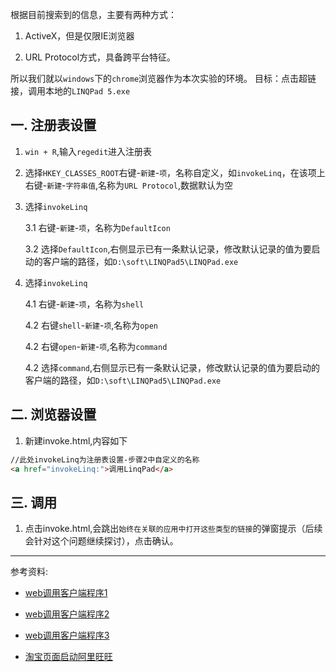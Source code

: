 根据目前搜索到的信息，主要有两种方式：

1. ActiveX，但是仅限IE浏览器

2. URL Protocol方式，具备跨平台特征。


所以我们就以`windows`下的`chrome`浏览器作为本次实验的环境。
目标：点击超链接，调用本地的`LINQPad 5.exe`


## 一. 注册表设置
1. `win + R`,输入`regedit`进入注册表

2. 选择`HKEY_CLASSES_ROOT`右键-`新建`-`项`，名称自定义，如`invokeLinq`，在该项上右键-`新建`-`字符串值`,名称为`URL Protocol`,数据默认为空

3. 选择`invokeLinq`

   3.1 右键-`新建`-`项`，名称为`DefaultIcon`

   3.2 选择`DefaultIcon`,右侧显示已有一条默认记录，修改默认记录的值为要启动的客户端的路径，如`D:\soft\LINQPad5\LINQPad.exe`

4. 选择`invokeLinq`

   4.1 右键-`新建`-`项`，名称为`shell`

   4.2 右键`shell`-`新建`-`项`,名称为`open`

   4.2 右键`open`-`新建`-`项`,名称为`command`

   4.2 选择`command`,右侧显示已有一条默认记录，修改默认记录的值为要启动的客户端的路径，如`D:\soft\LINQPad5\LINQPad.exe`

## 二. 浏览器设置
1. 新建invoke.html,内容如下
``` html
//此处invokeLinq为注册表设置-步骤2中自定义的名称
<a href="invokeLinq:">调用LinqPad</a>
```

## 三. 调用
1. 点击invoke.html,会跳出`始终在关联的应用中打开这些类型的链接`的弹窗提示（后续会针对这个问题继续探讨），点击确认。

***
参考资料:

- [web调用客户端程序1](https://www.cnblogs.com/5207/p/5395629.html)

- [web调用客户端程序2](https://blog.csdn.net/garydeng/article/details/7763895)

- [web调用客户端程序3](https://blog.csdn.net/lebron3v/article/details/80736744)
- [淘宝页面启动阿里旺旺](https://blog.csdn.net/charleslei/article/details/53491994)
